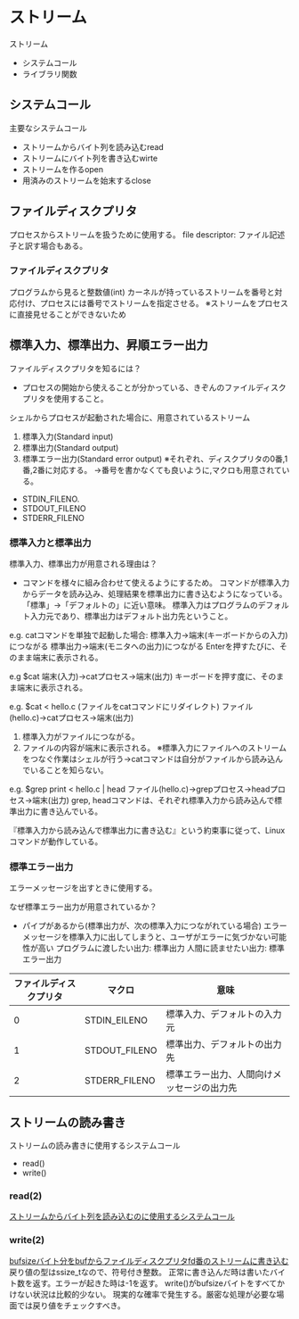 # ストリーム
ストリーム
- システムコール
- ライブラリ関数


## システムコール
主要なシステムコール
- ストリームからバイト列を読み込むread
- ストリームにバイト列を書き込むwirte
- ストリームを作るopen
- 用済みのストリームを始末するclose

## ファイルディスクプリタ
プロセスからストリームを扱うために使用する。
file descriptor: ファイル記述子と訳す場合もある。

### ファイルディスクプリタ
プログラムから見ると整数値(int)
カーネルが持っているストリームを番号と対応付け、プロセスには番号でストリームを指定させる。
※ストリームをプロセスに直接見せることができないため


## 標準入力、標準出力、昇順エラー出力
ファイルディスクプリタを知るには？
- プロセスの開始から使えることが分かっている、きぞんのファイルディスクプリタを使用すること。

シェルからプロセスが起動された場合に、用意されているストリーム
1. 標準入力(Standard input)
2. 標準出力(Standard output)
3. 標準エラー出力(Standard error output)
※それぞれ、ディスクプリタの0番,1番,2番に対応する。
→番号を書かなくても良いように,マクロも用意されている。
- STDIN_FILENO.
- STDOUT_FILENO
- STDERR_FILENO

### 標準入力と標準出力
標準入力、標準出力が用意される理由は？
- コマンドを様々に組み合わせて使えるようにするため。
コマンドが標準入力からデータを読み込み、処理結果を標準出力に書き込むようになっている。
「標準」→「デフォルトの」に近い意味。
標準入力はプログラムのデフォルト入力元であり、標準出力はデフォルト出力先ということ。

e.g. catコマンドを単独で起動した場合:
標準入力→端末(キーボードからの入力)につながる
標準出力→端末(モニタへの出力)につながる
Enterを押すたびに、そのまま端末に表示される。

e.g $cat
端末(入力)→catプロセス→端末(出力)
キーボードを押す度に、そのまま端末に表示される。

e.g. $cat < hello.c   (ファイルをcatコマンドにリダイレクト)
ファイル(hello.c)→catプロセス→端末(出力)
1. 標準入力がファイルにつながる。
2. ファイルの内容が端末に表示される。
※標準入力にファイルへのストリームをつなぐ作業はシェルが行う→catコマンドは自分がファイルから読み込んでいることを知らない。

e.g. $grep print < hello.c | head
ファイル(hello.c)→grepプロセス→headプロセス→端末(出力)
grep, headコマンドは、それぞれ標準入力から読み込んで標準出力に書き込んでいる。

『標準入力から読み込んで標準出力に書き込む』という約束事に従って、Linuxコマンドが動作している。

### 標準エラー出力
エラーメッセージを出すときに使用する。

なぜ標準エラー出力が用意されているか？
- パイプがあるから(標準出力が、次の標準入力につながれている場合)
エラーメッセージを標準入力に出してしまうと、ユーザがエラーに気づかない可能性が高い
プログラムに渡したい出力: 標準出力
人間に読ませたい出力: 標準エラー出力


| ファイルディスクプリタ  | マクロ | 意味 |
| ------------- | ------------- | ------------- |
| 0  | STDIN_EILENO  | 標準入力、デフォルトの入力元  |
| 1  | STDOUT_FILENO  | 標準出力、デフォルトの出力先  |
| 2  | STDERR_FILENO  | 標準エラー出力、人間向けメッセージの出力先  |


## ストリームの読み書き
ストリームの読み書きに使用するシステムコール
- read()
- write()

### read(2)
[ストリームからバイト列を読み込むのに使用するシステムコール](./read.c)


### write(2)
[bufsizeバイト分をbufからファイルディスクプリタfd番のストリームに書き込む](./write.c)
戻り値の型はssize_tなので、符号付き整数。
正常に書き込んだ時は書いたバイト数を返す。エラーが起きた時は-1を返す。
write()がbufsizeバイトをすべてかけない状況は比較的少ない。
現実的な確率で発生する。厳密な処理が必要な場面では戻り値をチェックすべき。

